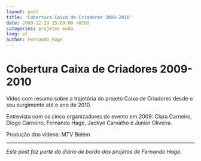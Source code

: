```yaml
---
layout: post
title: 'Cobertura Caixa de Criadores 2009-2010'
date: 2009-12-29 15:00:00 +0200
categories: projetos moda
lang: pt
author: Fernando Hage
---
```


# Cobertura Caixa de Criadores 2009-2010

Vídeo com resumo sobre a trajetória do projeto Caixa de Criadores desde o seu surgimento até o ano de 2010.

Entrevista com os cinco organizadores do evento em 2009: Clara Carneiro, Diogo Carneiro, Fernando Hage, Jackye Carvalho e Junior Oliveira.

Produção dos vídeos: MTV Belém

---

*Este post faz parte do diário de bordo dos projetos de Fernando Hage.*